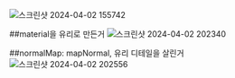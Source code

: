 ![스크린샷 2024-04-02 155742](https://github.com/junbem/AI-Graphics/assets/50951220/dad9d292-5d30-43db-a79f-82ffda88d280)

##material을 유리로 만든거
![스크린샷 2024-04-02 202340](https://github.com/junbem/AI-Graphics/assets/50951220/34e1871c-9201-4b23-9d96-1a577f0c96dc)

##normalMap: mapNormal, 유리 디테일을 살린거
![스크린샷 2024-04-02 202556](https://github.com/junbem/AI-Graphics/assets/50951220/9bfff423-07ed-42dd-966c-55a7eaf179ed)
